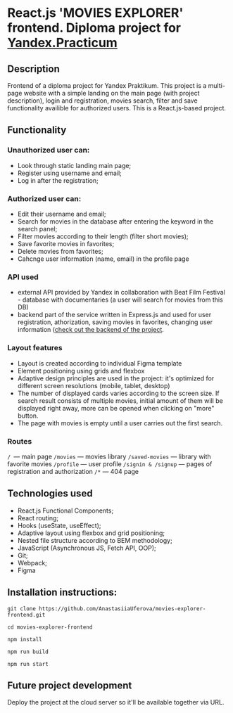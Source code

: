 # React.js 'MOVIES EXPLORER' frontend. Diploma project for [Yandex.Practicum](https://practicum.com)

## Description

Frontend of a diploma project for Yandex Praktikum. This project is a multi-page website with a simple landing on the main page (with project description), login and registration, movies search, filter and save functionality availible for authorized users. This is a React.js-based project.

## Functionality

### Unauthorized user can:

* Look through static landing main page;
* Register using username and email;
* Log in after the registration;

### Authorized user can:

 * Edit their username and email;
*  Search for movies in the database after entering the keyword in the search panel;
*  Filter movies according to their length (filter short movies);
*  Save favorite movies in favorites;
*  Delete movies from favorites;
*  Cahcnge user information (name, email) in the profile page

### API used

* external API provided by Yandex in collaboration with Beat Film Festival - database with documentaries (a user will search for movies from this DB)
* backend part of the service written in Express.js and used for user registration, athorization, saving movies in favorites, changing user information ([check out the backend of the project](https://github.com/AnastasiiaUferova/movies-explorer-api).

### Layout features

* Layout is created according to individual Figma template
* Element positioning using grids and flexbox
* Adaptive design principles are used in the project: it's optimized for different screen resolutions (mobile, tablet, desktop)
* The number of displayed cards varies according to the screen size. If search result consists of multiple movies, initial amount of them will be displayed right away, more can be opened when clicking on "more" button.
* The page with movies is empty until a user carries out the first search. 

### Routes
```/ ```— main page
```/movies``` — movies library
```/saved-movies``` — library with favorite movies
```/profile``` — user profile
```/signin & /signup``` — pages of registration and authorization
```/*``` — 404 page

## Technologies used

* React.js Functional Components;
* React routing;
* Hooks (useState, useEffect);
* Adaptive layout using flexbox and grid positioning;
* Nested file structure according to BEM methodology;
* JavaScript (Asynchronous JS, Fetch API, OOP);
* Git;
* Webpack;
* Figma


## Installation instructions:

```
git clone https://github.com/AnastasiiaUferova/movies-explorer-frontend.git

cd movies-explorer-frontend

npm install 

npm run build

npm run start
```

## Future project development
Deploy the project at the cloud server so it'll be available together via URL.

